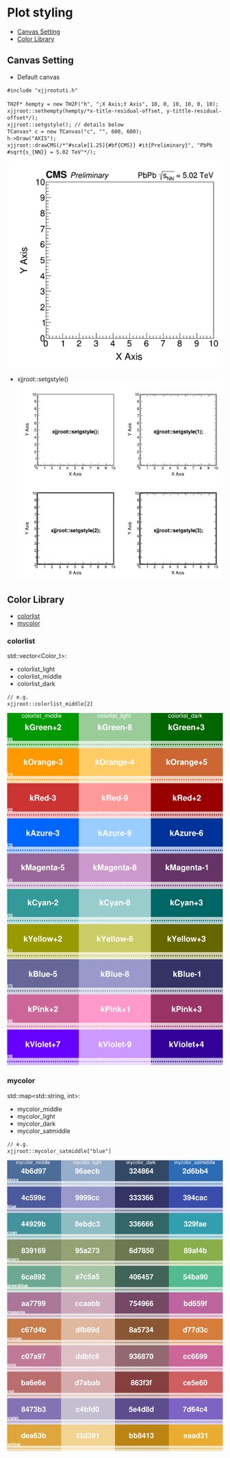 # Plot styling

- [Canvas Setting](#canvas-setting)
- [Color Library](#color-library)


## Canvas Setting

- Default canvas
```
#include "xjjrootuti.h"

TH2F* hempty = new TH2F("h", ";X Axis;Y Axis", 10, 0, 10, 10, 0, 10);
xjjroot::sethempty(hempty/*x-title-residual-offset, y-tittle-residual-offset*/);
xjjroot::setgstyle(); // details below
TCanvas* c = new TCanvas("c", "", 600, 600);
h->Draw("AXIS");
xjjroot::drawCMS(/*"#scale[1.25]{#bf{CMS}} #it{Preliminary}", "PbPb #sqrt{s_{NN}} = 5.02 TeV"*/);
```
![default canvas](../test/gstyle/ccms.png)

- xjjroot::setgstyle()
![setgstyle](../test/gstyle/gstyle.png)

## Color Library
- [colorlist](#colorlist)
- [mycolor](#mycolor)
### colorlist
std::vector<Color_t>: 
- colorlist_light
- colorlist_middle
- colorlist_dark
```
// e.g.
xjjroot::colorlist_middle[2]
```
![figcolorlist](../test/colortable/ccolorlist1.png)

### mycolor
std::map<std::string, int>: 
- mycolor_middle
- mycolor_light
- mycolor_dark
- mycolor_satmiddle
```
// e.g.
xjjroot::mycolor_satmiddle["blue"]
```
![figmycolor](../test/colortable/ccolorlist2.png)


